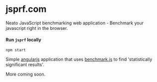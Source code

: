 # jsprf.com
Neato JavaScript benchmarking web application - Benchmark your javascript right in the browser.

#### Run `jsprf` locally
```console
npm start
```

Simple [angularjs](https://angularjs.org) application that uses [benchmark.js](https://benchmarkjs.com/) to find 'statistically significant results'.

More coming soon.
